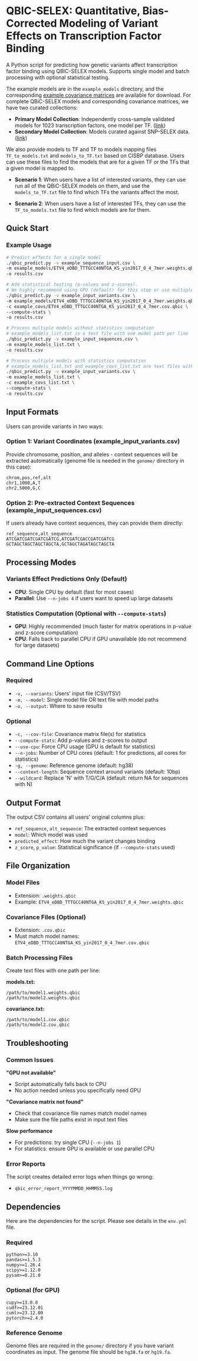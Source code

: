 # QBIC-SELEX: Quantitative, Bias-Corrected Modeling of Variant Effects on Transcription Factor Binding

A Python script for predicting how genetic variants affect transcription factor binding using QBIC-SELEX models. Supports single model and batch processing with optional statistical testing.

The example models are in the `example_models` directory, and the corresponding [example covariance matrices](https://www.dropbox.com/scl/fo/iuyk869geskokbhbunrdj/AJr_1xNjqFZ0YIGNKmbU_Hc?rlkey=te8ienggqtsng8l134s8nxe7b&st=0hhr2yaq&dl=0) are available for download.
For complete QBiC-SELEX models and corresponding covariance matrices, we have two curated collections:

- **Primary Model Collection**: Independently cross-sample validated models for 1023 transcription factors, one model per TF. ([link](https://www.dropbox.com/scl/fi/x3q0ee2maq4g2lpovz9nv/models_primary_collection.zip?rlkey=05hjixpfjbs4rto7sbnlj5hnw&st=7j8hqxvi&dl=0))
- **Secondary Model Collection**: Models curated against SNP-SELEX data. ([link](https://www.dropbox.com/scl/fi/fq6lisnpadb07yj7m4a73/models_secondary_collection.zip?rlkey=uzpuovpjfnzreek0j38dc3vee&st=r6kwj5lq&dl=0))

We also provide models to TF and TF to models mapping files `TF_to_models.txt` and `models_to_TF.txt` based on CISBP database. Users can use these files to find the models that are for a given TF or the TFs that a given model is mapped to.

- **Scenario 1**: When users have a list of interested variants, they can use run all of the QBiC-SELEX models on them, and use the `models_to_TF.txt` file to find which TFs the variants affect the most.

- **Scenario 2**: When users have a list of interested TFs, they can use the `TF_to_models.txt` file to find which models are for them. 


## Quick Start

### Example Usage
```bash
# Predict effects for a single model
./qbic_predict.py -v example_sequence_input.csv \
-m example_models/ETV4_eDBD_TTTGCC40NTGA_KS_yin2017_0_4_7mer.weights.qbic \
-o results.csv

# Add statistical testing (p-values and z-scores). 
# We highly recommend using GPU (default) for this step or use multiple CPU cores for small datasets.
./qbic_predict.py -v example_input_variants.csv \
-m example_models/ETV4_eDBD_TTTGCC40NTGA_KS_yin2017_0_4_7mer.weights.qbic \
-c example_covs/ETV4_eDBD_TTTGCC40NTGA_KS_yin2017_0_4_7mer.cov.qbic \
--compute-stats \
-o results.csv

# Process multiple models without statistics computation
# example_models_list.txt is a text file with one model path per line
./qbic_predict.py -v example_input_sequences.csv \
-m example_models_list.txt \
-o results.csv

# Process multiple models with statistics computation
# example_models_list.txt and example_covs_list.txt are text files with one model or covariance matrix path per line
./qbic_predict.py -v example_input_variants.csv \
-m example_models_list.txt \
-c example_covs_list.txt \
--compute-stats \
-o results.csv
```
## Input Formats
 
Users can provide variants in two ways:

### Option 1: Variant Coordinates (example_input_variants.csv)
Provide chromosome, position, and alleles - context sequences will be extracted automatically (genome file is needed in the `genome/` directory in this case):

```csv
chrom,pos,ref,alt
chr1,1000,A,T
chr2,5000,G,C
```

### Option 2: Pre-extracted Context Sequences (example_input_sequences.csv)
If users already have context sequences, they can provide them directly:

```csv
ref_sequence,alt_sequence
ATCGATCGATCGATCGATCG,ATCGATCGACCGATCGATCG
GCTAGCTAGCTAGCTAGCTA,GCTAGCTAGATAGCTAGCTA
```

## Processing Modes

### Variants Effect Predictions Only (Default)
- **CPU**: Single CPU by default (fast for most cases)
- **Parallel**: Use `--n-jobs 4` if users want to speed up large datasets

### Statistics Computation (Optional with `--compute-stats`)
- **GPU**: Highly recommended (much faster for matrix operations in p-value and z-score computation)
- **CPU**: Falls back to parallel CPU if GPU unavailable (do not recommend for large datasets)


## Command Line Options

### Required
- `-v, --variants`: Users' input file (CSV/TSV)
- `-m, --model`: Single model file OR text file with model paths
- `-o, --output`: Where to save results

### Optional
- `-c, --cov-file`: Covariance matrix file(s) for statistics
- `--compute-stats`: Add p-values and z-scores to output
- `--use-cpu`: Force CPU usage (GPU is default for statistics)
- `--n-jobs`: Number of CPU cores (default: 1 for predictions, all cores for statistics)
- `-g, --genome`: Reference genome (default: hg38)
- `--context-length`: Sequence context around variants (default: 10bp)
- `--wildcard`: Replace 'N' with T/G/C/A (default: return NA for sequences with N)

## Output Format

The output CSV contains all users' original columns plus:

- `ref_sequence`, `alt_sequence`: The extracted context sequences
- `model`: Which model was used
- `predicted_effect`: How much the variant changes binding
- `z_score`, `p_value`: Statistical significance (if `--compute-stats` used)

## File Organization

### Model Files
- Extension: `.weights.qbic`
- Example: `ETV4_eDBD_TTTGCC40NTGA_KS_yin2017_0_4_7mer.weights.qbic`

### Covariance Files (Optional)
- Extension: `.cov.qbic`
- Must match model names: `ETV4_eDBD_TTTGCC40NTGA_KS_yin2017_0_4_7mer.cov.qbic`

### Batch Processing Files
Create text files with one path per line:

**models.txt:**
```
/path/to/model1.weights.qbic
/path/to/model2.weights.qbic
```

**covariance.txt:**
```
/path/to/model1.cov.qbic
/path/to/model2.cov.qbic
```

## Troubleshooting

### Common Issues

**"GPU not available"**
- Script automatically falls back to CPU
- No action needed unless you specifically need GPU

**"Covariance matrix not found"**
- Check that covariance file names match model names
- Make sure the file paths exist in input text files

**Slow performance**
- For predictions: try single CPU (`--n-jobs 1`)
- For statistics: ensure GPU is available or use parallel CPU

### Error Reports
The script creates detailed error logs when things go wrong:
- `qbic_error_report_YYYYMMDD_HHMMSS.log`

## Dependencies
Here are the dependencies for the script. Please see details in the `env.yml` file.

### Required
```
python>=3.10
pandas>=1.5.3
numpy>=1.26.4
scipy>=1.12.0
pysam>=0.21.0
```

### Optional (for GPU)
```
cupy>=13.0.0
cudf>=23.12.01
cuml>=23.12.00
pytorch>=2.4.0
```

### Reference Genome
Genome files are required in the `genome/` directory if you have variant coordinates as input.
The genome file should be `hg38.fa` or `hg19.fa`.

